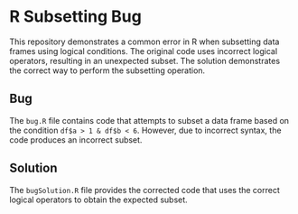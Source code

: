 # R Subsetting Bug

This repository demonstrates a common error in R when subsetting data frames using logical conditions. The original code uses incorrect logical operators, resulting in an unexpected subset. The solution demonstrates the correct way to perform the subsetting operation.

## Bug
The `bug.R` file contains code that attempts to subset a data frame based on the condition `df$a > 1 & df$b < 6`. However, due to incorrect syntax, the code produces an incorrect subset.

## Solution
The `bugSolution.R` file provides the corrected code that uses the correct logical operators to obtain the expected subset.
